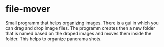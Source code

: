 # file-mover
Small programm that helps organizing images. There is a gui in which you can drag and drop image files. The programm creates then a new folder that is named based on the droped images and moves them inside the folder. This helps to organize panorama shots.
